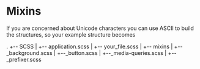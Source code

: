 # Mixins


If you are concerned about Unicode characters you can use ASCII to build the structures, so your example structure becomes

.
+-- SCSS
|   +-- application.scss
|   +-- your_file.scss
|       +-- mixins
|           +--_background.scss
|           +--_button.scss
|           +--_media-queries.scss
|           +--_prefixer.scss